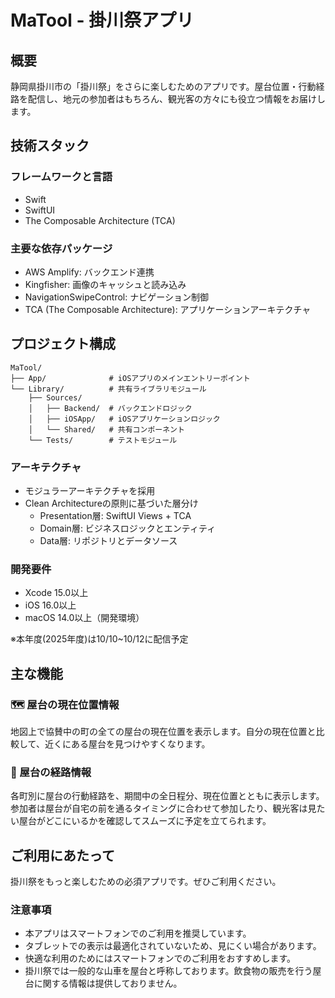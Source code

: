 # MaTool - 掛川祭アプリ

## 概要
静岡県掛川市の「掛川祭」をさらに楽しむためのアプリです。屋台位置・行動経路を配信し、地元の参加者はもちろん、観光客の方々にも役立つ情報をお届けします。

## 技術スタック

### フレームワークと言語
- Swift
- SwiftUI
- The Composable Architecture (TCA)

### 主要な依存パッケージ
- AWS Amplify: バックエンド連携
- Kingfisher: 画像のキャッシュと読み込み
- NavigationSwipeControl: ナビゲーション制御
- TCA (The Composable Architecture): アプリケーションアーキテクチャ

## プロジェクト構成

```
MaTool/
├── App/              # iOSアプリのメインエントリーポイント
└── Library/          # 共有ライブラリモジュール
    ├── Sources/
    │   ├── Backend/  # バックエンドロジック
    │   ├── iOSApp/   # iOSアプリケーションロジック
    │   └── Shared/   # 共有コンポーネント
    └── Tests/        # テストモジュール
```

### アーキテクチャ
- モジュラーアーキテクチャを採用
- Clean Architectureの原則に基づいた層分け
  - Presentation層: SwiftUI Views + TCA
  - Domain層: ビジネスロジックとエンティティ
  - Data層: リポジトリとデータソース

### 開発要件
- Xcode 15.0以上
- iOS 16.0以上
- macOS 14.0以上（開発環境）

※本年度(2025年度)は10/10~10/12に配信予定

## 主な機能

### 🗺️ 屋台の現在位置情報
地図上で協賛中の町の全ての屋台の現在位置を表示します。自分の現在位置と比較して、近くにある屋台を見つけやすくなります。

### 📍 屋台の経路情報
各町別に屋台の行動経路を、期間中の全日程分、現在位置とともに表示します。参加者は屋台が自宅の前を通るタイミングに合わせて参加したり、観光客は見たい屋台がどこにいるかを確認してスムーズに予定を立てられます。

## ご利用にあたって

掛川祭をもっと楽しむための必須アプリです。ぜひご利用ください。

### 注意事項

- 本アプリはスマートフォンでのご利用を推奨しています。
- タブレットでの表示は最適化されていないため、見にくい場合があります。
- 快適な利用のためにはスマートフォンでのご利用をおすすめします。
- 掛川祭では一般的な山車を屋台と呼称しております。飲食物の販売を行う屋台に関する情報は提供しておりません。
